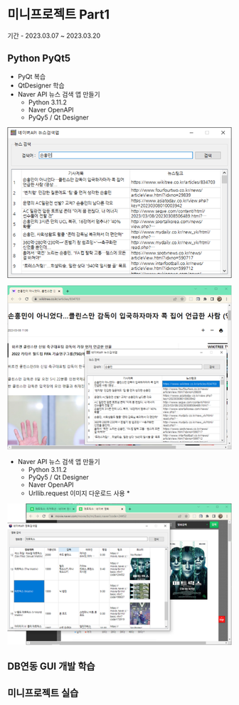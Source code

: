 # 미니프로젝트 Part1
기간 - 2023.03.07 ~ 2023.03.20

## Python PyQt5
- PyQt 복습
- QtDesigner 학습
- Naver API 뉴스 검색 앱 만들기
    - Python 3.11.2
    - Naver OpenAPI
    - PyQy5 / Qt Designer

![네이버뉴스앱](https://github.com/MFGangP/Mini-Projects/blob/main/images/naver_news1.png?raw=true)

<img src="https://github.com/MFGangP/Mini-Projects/blob/main/images/naver_news2.png?raw=true" width="640" />
<!--
HTML 주석
-->

- Naver API 뉴스 검색 앱 만들기
    - Python 3.11.2
    - PyQy5 / Qt Designer
    - Naver OpenAPI
    - Urllib.request 이미지 다운로드 사용 *

<img src="https://github.com/MFGangP/Mini-Projects/blob/main/images/naver_movie.png?raw=true" width="640" />


## DB연동 GUI 개발 학습

## 미니프로젝트 실습

